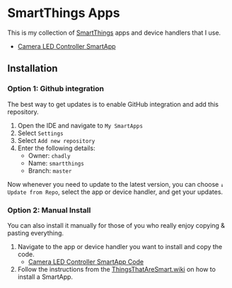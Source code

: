 # SmartThings Apps

This is my collection of [SmartThings](https://www.smartthings.com/) apps and device handlers that I use.

* [Camera LED Controller SmartApp](smartapps/chadly/camera-led-controller.src)

## Installation

### Option 1: Github integration

The best way to get updates is to enable GitHub integration and add this repository.

1. Open the IDE and navigate to `My SmartApps`
2. Select `Settings`
3. Select `Add new repository`
4. Enter the following details:
	* Owner: `chadly`
	* Name: `smartthings`
	* Branch: `master`

Now whenever you need to update to the latest version, you can choose `↓ Update from Repo`, select the app or device handler, and get your updates.

### Option 2: Manual Install

You can also install it manually for those of you who really enjoy copying & pasting everything.

1. Navigate to the app or device handler you want to install and copy the code.
	* [Camera LED Controller SmartApp Code](https://raw.githubusercontent.com/chadly/smartthings-camera-led-controller/master/smartapps/chadly/camera-led-controller.src/camera-led-controller.groovy)
2. Follow the instructions from the [ThingsThatAreSmart.wiki](http://thingsthataresmart.wiki/index.php?title=Using_Custom_Code#Using_a_Custom_SmartApp) on how to install a SmartApp.
